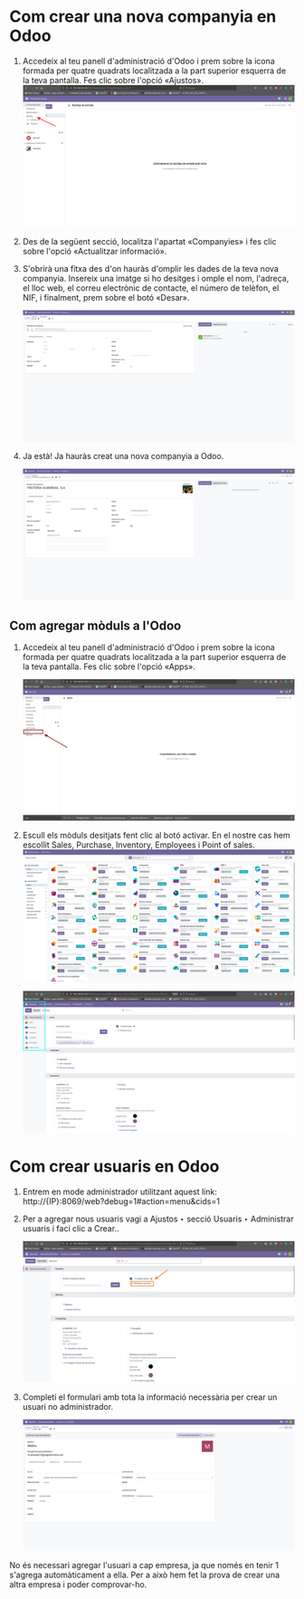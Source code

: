 # Com crear una nova companyia en Odoo

1. Accedeix al teu panell d'administració d'Odoo i prem sobre la icona formada per quatre quadrats localitzada a la part superior esquerra de la teva pantalla. Fes clic sobre l'opció «Ajustos».  
   ![foto_ajustes](https://github.com/amartinez14-sapa/oodo.github.io-Public/blob/main/img/foto_ajustes.jpeg)

2. Des de la següent secció, localitza l'apartat «Companyies» i fes clic sobre l'opció «Actualitzar informació».

3. S'obrirà una fitxa des d'on hauràs d'omplir les dades de la teva nova companyia. Insereix una imatge si ho desitges i omple el nom, l'adreça, el lloc web, el correu electrònic de contacte, el número de telèfon, el NIF, i finalment, prem sobre el botó «Desar».
   
   ![dades_de_l'empresa_buides](https://github.com/amartinez14-sapa/oodo.github.io-Public/blob/main/img/Fitxa_Empresa_Buida.png)

4. Ja està! Ja hauràs creat una nova companyia a Odoo.

   ![dades_de_l'empresa](https://github.com/amartinez14-sapa/oodo.github.io-Public/blob/main/img/Fitxa_Empresa.png)
   
## Com agregar mòduls a l'Odoo

1. Accedeix al teu panell d'administració d'Odoo i prem sobre la icona formada per quatre quadrats localitzada a la part superior esquerra de la teva pantalla. Fes clic sobre l'opció «Apps».
   
   ![apps](https://github.com/amartinez14-sapa/oodo.github.io-Public/blob/main/img/apps.jpeg)

      

3. Escull els mòduls desitjats fent clic al botó activar. En el nostre cas hem escollit Sales, Purchase, Inventory, Employees i Point of sales.
   ![apps](https://github.com/amartinez14-sapa/oodo.github.io-Public/blob/main/img/APPS.png)
   
   ![moduls](https://github.com/amartinez14-sapa/oodo.github.io-Public/blob/main/img/moduls.jpeg)

# Com crear usuaris en Odoo

1. Entrem en mode administrador utilitzant aquest link:
   http://{IP}:8069/web?debug=1#action=menu&cids=1

2. Per a agregar nous usuaris vagi a Ajustos ‣ secció Usuaris ‣ Administrar usuaris i faci clic a Crear..
   
   ![gestió_d'usuaris](https://github.com/amartinez14-sapa/oodo.github.io-Public/blob/main/img/gestionar_usuarios.jpeg)

3. Completi el formulari amb tota la informació necessària per crear un usuari no administrador.
   
   ![usuaris_no_adm](https://github.com/amartinez14-sapa/oodo.github.io-Public/blob/main/img/Usuari_Manu.png)

No és necessari agregar l'usuari a cap empresa, ja que només en tenir 1 s'agrega automàticament a ella. Per a això hem fet la prova de crear una altra empresa i poder comprovar-ho.
